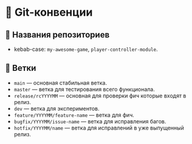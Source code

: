 ﻿# 🌱 Git-конвенции

## 📌 Названия репозиториев
- kebab-case: `my-awesome-game`, `player-controller-module`.

## 📌 Ветки
- `main` — основная стабильная ветка.
- `master` — ветка для тестирования всего функционала.
- `release/rcYYYYMM` — основная для проверки фич которые входят в релиз.
- `dev` — ветка для экспериментов.
- `feature/YYYYMM/feature-name` — ветка для фич.
- `bugfix/YYYYMM/issue-name` — ветка для исправления багов.
- `hotfix/YYYYMM/name` — ветка для исправлений в уже выпущенный релиз.

